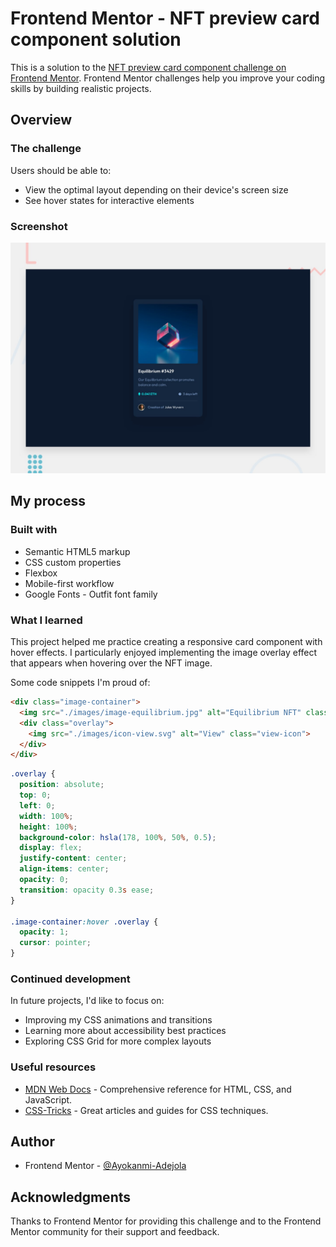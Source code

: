 # Frontend Mentor - NFT preview card component solution

This is a solution to the [NFT preview card component challenge on Frontend Mentor](https://www.frontendmentor.io/challenges/nft-preview-card-component-SbdUL_w0U). Frontend Mentor challenges help you improve your coding skills by building realistic projects.



## Overview

### The challenge

Users should be able to:

- View the optimal layout depending on their device's screen size
- See hover states for interactive elements

### Screenshot

![](./preview.jpg)

## My process

### Built with

- Semantic HTML5 markup
- CSS custom properties
- Flexbox
- Mobile-first workflow
- Google Fonts - Outfit font family

### What I learned

This project helped me practice creating a responsive card component with hover effects. I particularly enjoyed implementing the image overlay effect that appears when hovering over the NFT image.

Some code snippets I'm proud of:

```html
<div class="image-container">
  <img src="./images/image-equilibrium.jpg" alt="Equilibrium NFT" class="nft-image">
  <div class="overlay">
    <img src="./images/icon-view.svg" alt="View" class="view-icon">
  </div>
</div>
```

```css
.overlay {
  position: absolute;
  top: 0;
  left: 0;
  width: 100%;
  height: 100%;
  background-color: hsla(178, 100%, 50%, 0.5);
  display: flex;
  justify-content: center;
  align-items: center;
  opacity: 0;
  transition: opacity 0.3s ease;
}

.image-container:hover .overlay {
  opacity: 1;
  cursor: pointer;
}
```

### Continued development

In future projects, I'd like to focus on:
- Improving my CSS animations and transitions
- Learning more about accessibility best practices
- Exploring CSS Grid for more complex layouts

### Useful resources

- [MDN Web Docs](https://developer.mozilla.org/en-US/) - Comprehensive reference for HTML, CSS, and JavaScript.
- [CSS-Tricks](https://css-tricks.com/) - Great articles and guides for CSS techniques.

## Author

- Frontend Mentor - [@Ayokanmi-Adejola](https://www.frontendmentor.io/profile/Ayokanmi-Adejola)


## Acknowledgments

Thanks to Frontend Mentor for providing this challenge and to the Frontend Mentor community for their support and feedback.
